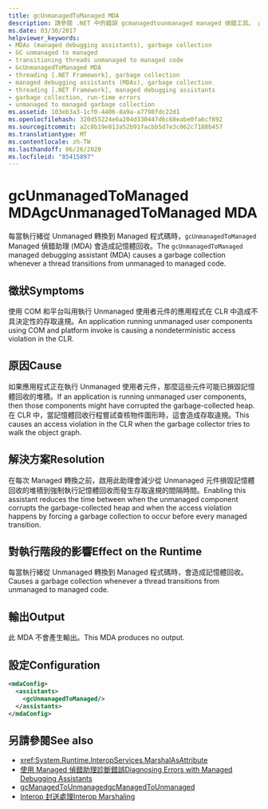 ```yaml
---
title: gcUnmanagedToManaged MDA
description: 請參閱 .NET 中的錯誤 gcmanagedtounmanaged managed 偵錯工具。 此 MDA 可能會因為在轉換至 managed 程式碼期間垃圾堆積損毀而啟動。
ms.date: 03/30/2017
helpviewer_keywords:
- MDAs (managed debugging assistants), garbage collection
- GC unmanaged to managed
- transitioning threads unmanaged to managed code
- GcUnmanagedToManaged MDA
- threading [.NET Framework], garbage collection
- managed debugging assistants (MDAs), garbage collection
- threading [.NET Framework], managed debugging assistants
- garbage collection, run-time errors
- unmanaged to managed garbage collection
ms.assetid: 103eb3a3-1cf0-4406-8a9a-a7798fdc22d1
ms.openlocfilehash: 320d55224e6a204d330447d6c68eabe0fa6cf892
ms.sourcegitcommit: a2c8b19e813a52b91facbb5d7e3c062c7188b457
ms.translationtype: MT
ms.contentlocale: zh-TW
ms.lasthandoff: 06/26/2020
ms.locfileid: "85415897"
---
```

# <a name="gcunmanagedtomanaged-mda"></a><span data-ttu-id="097ed-104">gcUnmanagedToManaged MDA</span><span class="sxs-lookup"><span data-stu-id="097ed-104">gcUnmanagedToManaged MDA</span></span>
<span data-ttu-id="097ed-105">每當執行緒從 Unmanaged 轉換到 Managed 程式碼時，`gcUnmanagedToManaged` Managed 偵錯助理 (MDA) 會造成記憶體回收。</span><span class="sxs-lookup"><span data-stu-id="097ed-105">The `gcUnmanagedToManaged` managed debugging assistant (MDA) causes a garbage collection whenever a thread transitions from unmanaged to managed code.</span></span>  
  
## <a name="symptoms"></a><span data-ttu-id="097ed-106">徵狀</span><span class="sxs-lookup"><span data-stu-id="097ed-106">Symptoms</span></span>  
 <span data-ttu-id="097ed-107">使用 COM 和平台叫用執行 Unmanaged 使用者元件的應用程式在 CLR 中造成不具決定性的存取違規。</span><span class="sxs-lookup"><span data-stu-id="097ed-107">An application running unmanaged user components using COM and platform invoke is causing a nondeterministic access violation in the CLR.</span></span>  
  
## <a name="cause"></a><span data-ttu-id="097ed-108">原因</span><span class="sxs-lookup"><span data-stu-id="097ed-108">Cause</span></span>  
 <span data-ttu-id="097ed-109">如果應用程式正在執行 Unmanaged 使用者元件，那麼這些元件可能已損毀記憶體回收的堆積。</span><span class="sxs-lookup"><span data-stu-id="097ed-109">If an application is running unmanaged user components, then those components might have corrupted the garbage-collected heap.</span></span> <span data-ttu-id="097ed-110">在 CLR 中，當記憶體回收行程嘗試查核物件圖形時，這會造成存取違規。</span><span class="sxs-lookup"><span data-stu-id="097ed-110">This causes an access violation in the CLR when the garbage collector tries to walk the object graph.</span></span>  
  
## <a name="resolution"></a><span data-ttu-id="097ed-111">解決方案</span><span class="sxs-lookup"><span data-stu-id="097ed-111">Resolution</span></span>  
 <span data-ttu-id="097ed-112">在每次 Managed 轉換之前，啟用此助理會減少從 Unmanaged 元件損毀記憶體回收的堆積到強制執行記憶體回收而發生存取違規的間隔時間。</span><span class="sxs-lookup"><span data-stu-id="097ed-112">Enabling this assistant reduces the time between when the unmanaged component corrupts the garbage-collected heap and when the access violation happens by forcing a garbage collection to occur before every managed transition.</span></span>  
  
## <a name="effect-on-the-runtime"></a><span data-ttu-id="097ed-113">對執行階段的影響</span><span class="sxs-lookup"><span data-stu-id="097ed-113">Effect on the Runtime</span></span>  
 <span data-ttu-id="097ed-114">每當執行緒從 Unmanaged 轉換到 Managed 程式碼時，會造成記憶體回收。</span><span class="sxs-lookup"><span data-stu-id="097ed-114">Causes a garbage collection whenever a thread transitions from unmanaged to managed code.</span></span>  
  
## <a name="output"></a><span data-ttu-id="097ed-115">輸出</span><span class="sxs-lookup"><span data-stu-id="097ed-115">Output</span></span>  
 <span data-ttu-id="097ed-116">此 MDA 不會產生輸出。</span><span class="sxs-lookup"><span data-stu-id="097ed-116">This MDA produces no output.</span></span>  
  
## <a name="configuration"></a><span data-ttu-id="097ed-117">設定</span><span class="sxs-lookup"><span data-stu-id="097ed-117">Configuration</span></span>  
  
```xml  
<mdaConfig>  
  <assistants>  
    <gcUnmanagedToManaged/>  
  </assistants>  
</mdaConfig>  
```  
  
## <a name="see-also"></a><span data-ttu-id="097ed-118">另請參閱</span><span class="sxs-lookup"><span data-stu-id="097ed-118">See also</span></span>

- <xref:System.Runtime.InteropServices.MarshalAsAttribute>
- [<span data-ttu-id="097ed-119">使用 Managed 偵錯助理診斷錯誤</span><span class="sxs-lookup"><span data-stu-id="097ed-119">Diagnosing Errors with Managed Debugging Assistants</span></span>](diagnosing-errors-with-managed-debugging-assistants.md)
- [<span data-ttu-id="097ed-120">gcManagedToUnmanaged</span><span class="sxs-lookup"><span data-stu-id="097ed-120">gcManagedToUnmanaged</span></span>](gcmanagedtounmanaged-mda.md)
- [<span data-ttu-id="097ed-121">Interop 封送處理</span><span class="sxs-lookup"><span data-stu-id="097ed-121">Interop Marshaling</span></span>](../interop/interop-marshaling.md)
